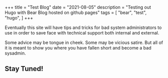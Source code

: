+++
title = "Test Blog"
date = "2021-08-05"
description = "Testing out Hugo with Bear Blog hosted on github pages"
tags = [
    "bear",
    "test",
    "hugo",
]
+++

Eventually this site will have tips and tricks for bad system administrators to use in order to save face with technical support both internal and external.

Some advice may be tongue in cheek.  Some may be vicious satire.  But all of it is meant to show you where you have fallen short and become a bad sysadmin.

## Stay Tuned!

